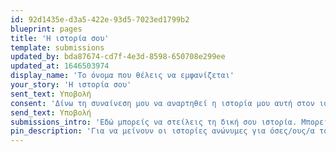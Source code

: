 ```yaml
---
id: 92d1435e-d3a5-422e-93d5-7023ed1799b2
blueprint: pages
title: 'Η ιστορία σου'
template: submissions
updated_by: bda87674-cd7f-4e3d-8598-650708e299ee
updated_at: 1646503974
display_name: 'Το όνομα που θέλεις να εμφανίζεται'
your_story: 'Η ιστορία σου'
sent_text: Υποβολή
consent: 'Δίνω τη συναίνεση μου να αναρτηθεί η ιστορία μου αυτή στον ιστότοπο whywefight.gr. Καταλαβαίνω ότι διατηρώ το δικαίωμα μου να αφαιρεθεί οπότε θέλω στέλνοντας απλά ένα μήνυμα στους διαχειριστές του ιστοτόπου.'
send_text: Υποβολή
submissions_intro: 'Εδώ μπορείς να στείλεις τη δική σου ιστορία. Μπορείς να βάλεις όποιο όνομα θέλεις.'
pin_description: 'Για να μείνουν οι ιστορίες ανώνυμες για όσες/ους/α το επιθυμούν, δεν μαζεύουμε πραγματικά ονόματα ή προσωπικά στοιχεία. Η ιστορία σου θα παραμένει δική σου. Ζητούμε λοιπόν να μας δώσεις απλά ένα pin που αποτελείται από 4 ψηφία που να αποθηκευτεί μαζί με την ιστορία σου. Εάν ποτέ χρειαστεί να ζητήσεις να αφαιρεθεί ή να αλλάξει η ιστορία σου, θα μπορέσουμε μέσα από το pin αυτό να επιβεβαιώσουμε ότι εσύ την έστειλες.'
---
```

